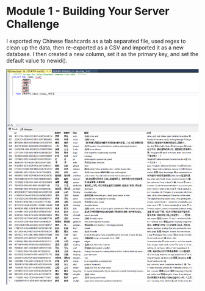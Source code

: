 # Module 1 - Building Your Server Challenge

I exported my Chinese flashcards as a tab separated file, used regex to clean up the data, then re-exported as a CSV and imported it as a new database. I then created a new column, set it as the primary key, and set the default value to newid().

![](images/2021-09-11-17-06-17.png)
